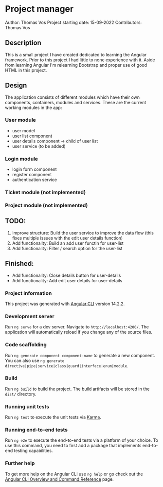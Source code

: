 # Project manager
Author: Thomas Vos
Project starting date: 15-09-2022
Contributors: Thomas Vos

## Description
This is a small project I have created dedicated to learning the Angular framework. Prior to this project I had little to none experience with it. 
Aside from learning Angular I'm relearning Bootstrap and proper use of good HTML in this project.  

## Design
The application consists of different modules which have their own components, containers, modules and services.
These are the current working modules in the app:

### User module
- user model
- user list component
- user details component -> child of user list
- user service (to be added)

### Login module
- login form component
- register component
- authentication service

### Ticket module (not implemented)
### Project module (not implemented)

## TODO:

1. Improve structure:  Build the user service to improve the data flow (this fixes multiple issues with the edit user details function)
2. Add functionality:  Build an add user functin for user-list
3. Add functionality:  Filter / search option for the user-list                

## Finished:
- Add functionality: Close details button for user-details          
- Add functionality: Add edit user details for user-details        


### Project information

This project was generated with [Angular CLI](https://github.com/angular/angular-cli) version 14.2.2.

### Development server

Run `ng serve` for a dev server. Navigate to `http://localhost:4200/`. The application will automatically reload if you change any of the source files.

### Code scaffolding

Run `ng generate component component-name` to generate a new component. You can also use `ng generate directive|pipe|service|class|guard|interface|enum|module`.

### Build

Run `ng build` to build the project. The build artifacts will be stored in the `dist/` directory.

### Running unit tests

Run `ng test` to execute the unit tests via [Karma](https://karma-runner.github.io).

### Running end-to-end tests

Run `ng e2e` to execute the end-to-end tests via a platform of your choice. To use this command, you need to first add a package that implements end-to-end testing capabilities.

### Further help

To get more help on the Angular CLI use `ng help` or go check out the [Angular CLI Overview and Command Reference](https://angular.io/cli) page.
